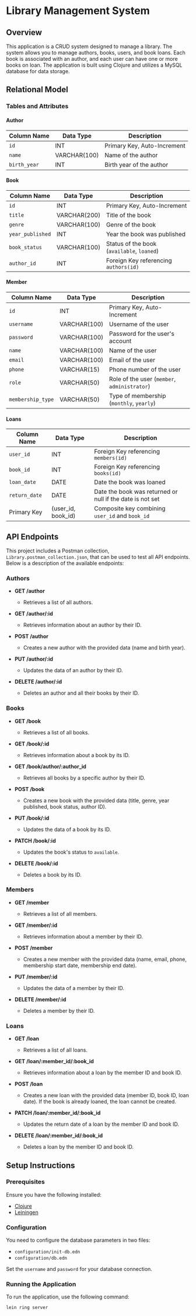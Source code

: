 # Library Management System

## Overview

This application is a CRUD system designed to manage a library. The system allows you to manage authors, books, users, and book loans. Each book is associated with an author, and each user can have one or more books on loan. The application is built using Clojure and utilizes a MySQL database for data storage.

## Relational Model

### Tables and Attributes

#### Author
| Column Name   | Data Type    | Description                        |
|---------------|--------------|------------------------------------|
| `id`          | INT          | Primary Key, Auto-Increment        |
| `name`        | VARCHAR(100) | Name of the author                 |
| `birth_year`  | INT          | Birth year of the author           |

#### Book
| Column Name     | Data Type    | Description                            |
|-----------------|--------------|----------------------------------------|
| `id`            | INT          | Primary Key, Auto-Increment            |
| `title`         | VARCHAR(200) | Title of the book                      |
| `genre`         | VARCHAR(100) | Genre of the book                      |
| `year_published`| INT          | Year the book was published            |
| `book_status`   | VARCHAR(100) | Status of the book (`available`, `loaned`) |
| `author_id`     | INT          | Foreign Key referencing `authors(id)`  |

#### Member
| Column Name        | Data Type    | Description                                  |
|--------------------|--------------|----------------------------------------------|
| `id`               | INT          | Primary Key, Auto-Increment                  |
| `username`         | VARCHAR(100) | Username of the user                         |
| `password`         | VARCHAR(100) | Password for the user's account              |
| `name`             | VARCHAR(100) | Name of the user                             |
| `email`            | VARCHAR(100) | Email of the user                            |
| `phone`            | VARCHAR(15)  | Phone number of the user                     |
| `role`             | VARCHAR(50)  | Role of the user (`member`, `administrator`) |
| `membership_type`  | VARCHAR(50)  | Type of membership (`monthly`, `yearly`)     |

#### Loans
| Column Name  | Data Type | Description                                               |
|--------------|-----------|-----------------------------------------------------------|
| `user_id`    | INT       | Foreign Key referencing `members(id)`                     |
| `book_id`    | INT       | Foreign Key referencing `books(id)`                       |
| `loan_date`  | DATE      | Date the book was loaned                                  |
| `return_date`| DATE      | Date the book was returned or null if the date is not set |
| Primary Key  | (user_id, book_id) | Composite key combining `user_id` and `book_id`           |

 
## API Endpoints

This project includes a Postman collection, `Library.postman_collection.json`, that can be used to test all API endpoints. Below is a description of the available endpoints:

### Authors
- **GET /author**
  - Retrieves a list of all authors.

- **GET /author/:id**
  - Retrieves information about an author by their ID.

- **POST /author**
  - Creates a new author with the provided data (name and birth year).

- **PUT /author/:id**
  - Updates the data of an author by their ID.

- **DELETE /author/:id**
  - Deletes an author and all their books by their ID.

### Books
- **GET /book**
  - Retrieves a list of all books.

- **GET /book/:id**
  - Retrieves information about a book by its ID.

- **GET /book/author/:author_id**
  - Retrieves all books by a specific author by their ID.

- **POST /book**
  - Creates a new book with the provided data (title, genre, year published, book status, author ID).

- **PUT /book/:id**
  - Updates the data of a book by its ID.

- **PATCH /book/:id**
  - Updates the book's status to `available`.

- **DELETE /book/:id**
  - Deletes a book by its ID.

### Members
- **GET /member**
  - Retrieves a list of all members.

- **GET /member/:id**
  - Retrieves information about a member by their ID.

- **POST /member**
  - Creates a new member with the provided data (name, email, phone, membership start date, membership end date).

- **PUT /member/:id**
  - Updates the data of a member by their ID.

- **DELETE /member/:id**
  - Deletes a member by their ID.

### Loans
- **GET /loan**
  - Retrieves a list of all loans.

- **GET /loan/:member_id/:book_id**
  - Retrieves information about a loan by the member ID and book ID.

- **POST /loan**
  - Creates a new loan with the provided data (member ID, book ID, loan date). If the book is already loaned, the loan cannot be created.

- **PATCH /loan/:member_id/:book_id**
  - Updates the return date of a loan by the member ID and book ID.

- **DELETE /loan/:member_id/:book_id**
  - Deletes a loan by the member ID and book ID.

## Setup Instructions

### Prerequisites

Ensure you have the following installed:

- [Clojure](https://clojure.org/guides/getting_started)
- [Leiningen](https://leiningen.org/)

### Configuration

You need to configure the database parameters in two files:

- `configuration/init-db.edn`
- `configuration/db.edn`

Set the `username` and `password` for your database connection.

### Running the Application

To run the application, use the following command:

```bash
lein ring server
